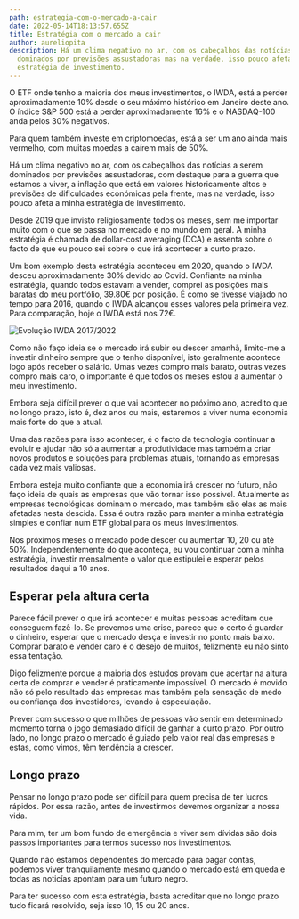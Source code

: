 ```yaml
---
path: estrategia-com-o-mercado-a-cair
date: 2022-05-14T18:13:57.655Z
title: Estratégia com o mercado a cair
author: aureliopita
description: Há um clima negativo no ar, com os cabeçalhos das notícias a serem
  dominados por previsões assustadoras mas na verdade, isso pouco afeta a minha
  estratégia de investimento.
---
```

O ETF onde tenho a maioria dos meus investimentos, o IWDA, está a perder aproximadamente 10% desde o seu máximo histórico em Janeiro deste ano. O índice S&P 500 está a perder aproximadamente 16% e o NASDAQ-100 anda pelos 30% negativos. 

Para quem também investe em criptomoedas, está a ser um ano ainda mais vermelho, com muitas moedas a caírem mais de 50%.

Há um clima negativo no ar, com os cabeçalhos das notícias a serem dominados por previsões assustadoras, com destaque para a guerra que estamos a viver, a inflação que está em valores historicamente altos e previsões de dificuldades económicas pela frente, mas na verdade, isso pouco afeta a minha estratégia de investimento.

Desde 2019 que invisto religiosamente todos os meses, sem me importar muito com o que se passa no mercado e no mundo em geral. A minha estratégia é chamada de dollar-cost averaging (DCA) e assenta sobre o facto de que eu pouco sei sobre o que irá acontecer a curto prazo.

Um bom exemplo desta estratégia aconteceu em 2020, quando o IWDA desceu aproximadamente 30% devido ao Covid. Confiante na minha estratégia, quando todos estavam a vender, comprei as posições mais baratas do meu portfólio, 39.80€ por posição. É como se tivesse viajado no tempo para 2016, quando o IWDA alcançou esses valores pela primeira vez. Para comparação, hoje o IWDA está nos 72€.

![Evolução IWDA 2017/2022](/assets/captura-de-pantalla-2022-05-14-a-la-s-20.35.25.png "Evolução IWDA 2017/2022")


Como não faço ideia se o mercado irá subir ou descer amanhã, limito-me a investir dinheiro sempre que o tenho disponível, isto geralmente acontece logo após receber o salário. Umas vezes compro mais barato, outras vezes compro mais caro, o importante é que todos os meses estou a aumentar o meu investimento.

Embora seja difícil prever o que vai acontecer no próximo ano, acredito que no longo prazo, isto é, dez anos ou mais, estaremos a viver numa economia mais forte do que a atual.

Uma das razões para isso acontecer, é o facto da tecnologia continuar a evoluir e ajudar não só a aumentar a produtividade mas também a criar novos produtos e soluções para problemas atuais, tornando as empresas cada vez mais valiosas.

Embora esteja muito confiante que a economia irá crescer no futuro, não faço ideia de quais as empresas que vão tornar isso possível. Atualmente as empresas tecnológicas dominam o mercado, mas também são elas as mais afetadas nesta descida. Essa é outra razão para manter a minha estratégia simples e confiar num ETF global para os meus investimentos.

Nos próximos meses o mercado pode descer ou aumentar 10, 20 ou até 50%. Independentemente do que aconteça, eu vou continuar com a minha estratégia, investir mensalmente o valor que estipulei e esperar pelos resultados daqui a 10 anos.

## Esperar pela altura certa

Parece fácil prever o que irá acontecer e muitas pessoas acreditam que conseguem fazê-lo. Se prevemos uma crise, parece que o certo é guardar o dinheiro, esperar que o mercado desça e investir no ponto mais baixo. Comprar barato e vender caro é o desejo de muitos, felizmente eu não sinto essa tentação.

Digo felizmente porque a maioria dos estudos provam que acertar na altura certa de comprar e vender é praticamente impossível. O mercado é movido não só pelo resultado das empresas mas também pela sensação de medo ou confiança dos investidores, levando à especulação.

Prever com sucesso o que milhões de pessoas vão sentir em determinado momento torna o jogo demasiado difícil de ganhar a curto prazo. Por outro lado, no longo prazo o mercado é guiado pelo valor real das empresas e estas, como vimos, têm tendência a crescer.

## Longo prazo

Pensar no longo prazo pode ser difícil para quem precisa de ter lucros rápidos. Por essa razão, antes de investirmos devemos organizar a nossa vida.

Para mim, ter um bom fundo de emergência e viver sem dívidas são dois passos importantes para termos sucesso nos investimentos.

Quando não estamos dependentes do mercado para pagar contas, podemos viver tranquilamente mesmo quando o mercado está em queda e todas as noticías apontam para um futuro negro.

Para ter sucesso com esta estratégia, basta acreditar que no longo prazo tudo ficará resolvido, seja isso 10, 15 ou 20 anos.